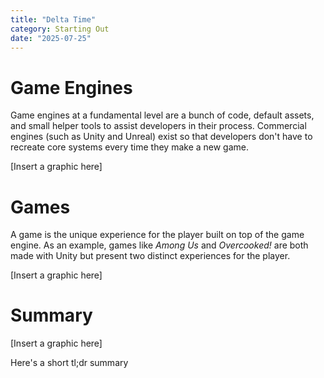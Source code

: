 ```yaml
---
title: "Delta Time"
category: Starting Out
date: "2025-07-25"
---
```


# Game Engines

Game engines at a fundamental level are a bunch of code, default assets, and small helper tools to assist developers in their process. Commercial engines (such as Unity and Unreal) exist so that developers don't have to recreate core systems every time they make a new game.

[Insert a graphic here]

# Games

A game is the unique experience for the player built on top of the game engine. As an example, games like *Among Us* and *Overcooked!* are both made with Unity but present two distinct experiences for the player.

[Insert a graphic here]

# Summary

[Insert a graphic here]

Here's a short tl;dr summary